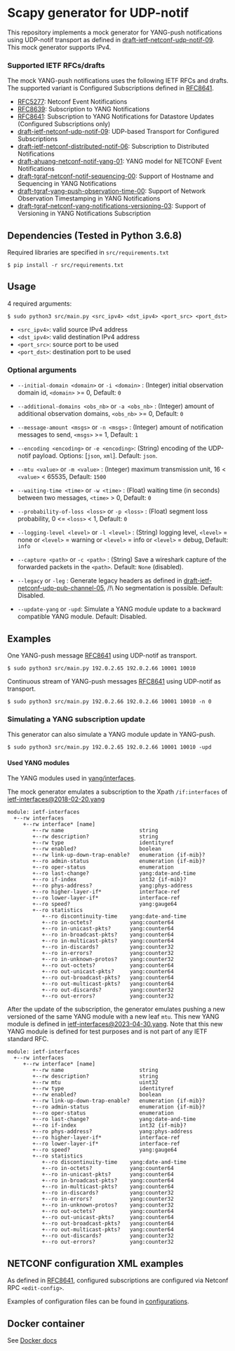 # Scapy generator for UDP-notif

This repository implements a mock generator for YANG-push notifications using UDP-notif transport as defined in [draft-ietf-netconf-udp-notif-09](https://datatracker.ietf.org/doc/draft-ietf-netconf-udp-notif/09/). This mock generator supports IPv4.


### Supported IETF RFCs/drafts

The mock YANG-push notifications uses the following IETF RFCs and drafts. The supported variant is Configured Subscriptions defined in [RFC8641](https://datatracker.ietf.org/doc/rfc8641/).

- [RFC5277](https://datatracker.ietf.org/doc/rfc5277): Netconf Event Notifications
- [RFC8639](https://datatracker.ietf.org/doc/rfc8639): Subscription to YANG Notifications
- [RFC8641](https://datatracker.ietf.org/doc/rfc8641/): Subscription to YANG Notifications for Datastore Updates (Configured Subscriptions only)
- [draft-ietf-netconf-udp-notif-09](https://datatracker.ietf.org/doc/draft-ietf-netconf-udp-notif/09/): UDP-based Transport for Configured Subscriptions
- [draft-ietf-netconf-distributed-notif-06](https://datatracker.ietf.org/doc/draft-ietf-netconf-distributed-notif/06/): Subscription to Distributed Notifications
- [draft-ahuang-netconf-notif-yang-01](https://datatracker.ietf.org/doc/draft-ahuang-netconf-notif-yang/01/): YANG model for NETCONF Event Notifications
- [draft-tgraf-netconf-notif-sequencing-00](https://datatracker.ietf.org/doc/draft-tgraf-netconf-notif-sequencing/00/): Support of Hostname and Sequencing in YANG Notifications
- [draft-tgraf-yang-push-observation-time-00](https://datatracker.ietf.org/doc/draft-tgraf-yang-push-observation-time/00/): Support of Network Observation Timestamping in YANG Notifications
- [draft-tgraf-netconf-yang-notifications-versioning-03](https://datatracker.ietf.org/doc/draft-tgraf-netconf-yang-notifications-versioning/03/): Support of Versioning in YANG Notifications Subscription


## Dependencies (Tested in Python 3.6.8)
Required libraries are specified in `src/requirements.txt`
```shell
$ pip install -r src/requirements.txt
```

## Usage

4 required arguments: 
```shell
$ sudo python3 src/main.py <src_ipv4> <dst_ipv4> <port_src> <port_dst>
```

- `<src_ipv4>`: valid source IPv4 address
- `<dst_ipv4>`: valid destination IPv4 address
- `<port_src>`: source port to be used
- `<port_dst>`: destination port to be used

### Optional arguments

- `--initial-domain <domain>` or `-i <domain>` : (Integer) initial observation domain id, `<domain>` >= 0, Default: `0`

- `--additional-domains <obs_nb>` or `-a <obs_nb>` : (Integer) amount of additional observation domains, `<obs_nb>` >= 0, Default: `0`

- `--message-amount <msgs>` or `-n <msgs>` : (Integer) amount of notification messages to send, `<msgs>` >= 1, Default: `1`

- `--encoding <encoding>` or `-e <encoding>`: (String) encoding of the UDP-notif payload. Options: [`json`, `xml`]. Default: `json`.

- `--mtu <value>` or `-m <value>` : (Integer) maximum transmission unit, 16 < `<value>` < 65535, Default: `1500`

- `--waiting-time <time>` or `-w <time>` : (Float) waiting time (in seconds) between two messages, `<time>` > 0, Default: `0`

- `--probability-of-loss <loss>` or `-p <loss>` : (Float) segment loss probability, 0 <= `<loss>` < 1, Default: `0`

- `--logging-level <level>` or `-l <level>` : (String) logging level, `<level>` = none or `<level>` = warning or `<level>` = info or `<level>` = debug, Default: `info`

- `--capture <path>` or `-c <path>` : (String) Save a wireshark capture of the forwarded packets in the `<path>`. Default: `None` (disabled).

- `--legacy` or `-leg` : Generate legacy headers as defined in [draft-ietf-netconf-udp-pub-channel-05](https://datatracker.ietf.org/doc/draft-ietf-netconf-udp-pub-channel/), /!\ No segmentation is possible. Default: Disabled.

- `--update-yang` or `-upd`: Simulate a YANG module update to a backward compatible YANG module. Default: Disabled.

## Examples

One YANG-push message [RFC8641](https://datatracker.ietf.org/doc/rfc8641) using UDP-notif as transport.
```shell
$ sudo python3 src/main.py 192.0.2.65 192.0.2.66 10001 10010
```

Continuous stream of YANG-push messages [RFC8641](https://datatracker.ietf.org/doc/rfc8641) using UDP-notif as transport.
```shell
$ sudo python3 src/main.py 192.0.2.66 192.0.2.66 10001 10010 -n 0
```

### Simulating a YANG subscription update

This generator can also simulate a YANG module update in YANG-push.

```shell
$ sudo python3 src/main.py 192.0.2.65 192.0.2.66 10001 10010 -upd
```

#### Used YANG modules

The YANG modules used in [yang/interfaces](./yangs/interfaces/).

The mock generator emulates a subscription to the Xpath `/if:interfaces` of [ietf-interfaces@2018-02-20.yang](./yangs/interfaces/ietf-interfaces%402018-02-20.yang)

```yang
module: ietf-interfaces
  +--rw interfaces
     +--rw interface* [name]
        +--rw name                        string
        +--rw description?                string
        +--rw type                        identityref
        +--rw enabled?                    boolean
        +--rw link-up-down-trap-enable?   enumeration {if-mib}?
        +--ro admin-status                enumeration {if-mib}?
        +--ro oper-status                 enumeration
        +--ro last-change?                yang:date-and-time
        +--ro if-index                    int32 {if-mib}?
        +--ro phys-address?               yang:phys-address
        +--ro higher-layer-if*            interface-ref
        +--ro lower-layer-if*             interface-ref
        +--ro speed?                      yang:gauge64
        +--ro statistics
           +--ro discontinuity-time    yang:date-and-time
           +--ro in-octets?            yang:counter64
           +--ro in-unicast-pkts?      yang:counter64
           +--ro in-broadcast-pkts?    yang:counter64
           +--ro in-multicast-pkts?    yang:counter64
           +--ro in-discards?          yang:counter32
           +--ro in-errors?            yang:counter32
           +--ro in-unknown-protos?    yang:counter32
           +--ro out-octets?           yang:counter64
           +--ro out-unicast-pkts?     yang:counter64
           +--ro out-broadcast-pkts?   yang:counter64
           +--ro out-multicast-pkts?   yang:counter64
           +--ro out-discards?         yang:counter32
           +--ro out-errors?           yang:counter32
```

After the update of the subscription, the generator emulates pushing a new versioned of the same YANG module with a new leaf `mtu`. This new YANG module is defined in [ietf-interfaces@2023-04-30.yang](./yangs/interfaces/ietf-interfaces%402023-04-30.yang). Note that this new YANG module is defined for test purposes and is not part of any IETF standard RFC.

```yang
module: ietf-interfaces
  +--rw interfaces
     +--rw interface* [name]
        +--rw name                        string
        +--rw description?                string
        +--rw mtu                         uint32
        +--rw type                        identityref
        +--rw enabled?                    boolean
        +--rw link-up-down-trap-enable?   enumeration {if-mib}?
        +--ro admin-status                enumeration {if-mib}?
        +--ro oper-status                 enumeration
        +--ro last-change?                yang:date-and-time
        +--ro if-index                    int32 {if-mib}?
        +--ro phys-address?               yang:phys-address
        +--ro higher-layer-if*            interface-ref
        +--ro lower-layer-if*             interface-ref
        +--ro speed?                      yang:gauge64
        +--ro statistics
           +--ro discontinuity-time    yang:date-and-time
           +--ro in-octets?            yang:counter64
           +--ro in-unicast-pkts?      yang:counter64
           +--ro in-broadcast-pkts?    yang:counter64
           +--ro in-multicast-pkts?    yang:counter64
           +--ro in-discards?          yang:counter32
           +--ro in-errors?            yang:counter32
           +--ro in-unknown-protos?    yang:counter32
           +--ro out-octets?           yang:counter64
           +--ro out-unicast-pkts?     yang:counter64
           +--ro out-broadcast-pkts?   yang:counter64
           +--ro out-multicast-pkts?   yang:counter64
           +--ro out-discards?         yang:counter32
           +--ro out-errors?           yang:counter32
```

## NETCONF configuration XML examples

As defined in [RFC8641](https://datatracker.ietf.org/doc/rfc8641), configured subscriptions are configured via Netconf RPC `<edit-config>`.

Examples of configuration files can be found in [configurations](./src/resources/xml/subscription/).

## Docker container
See [Docker docs](docker)
